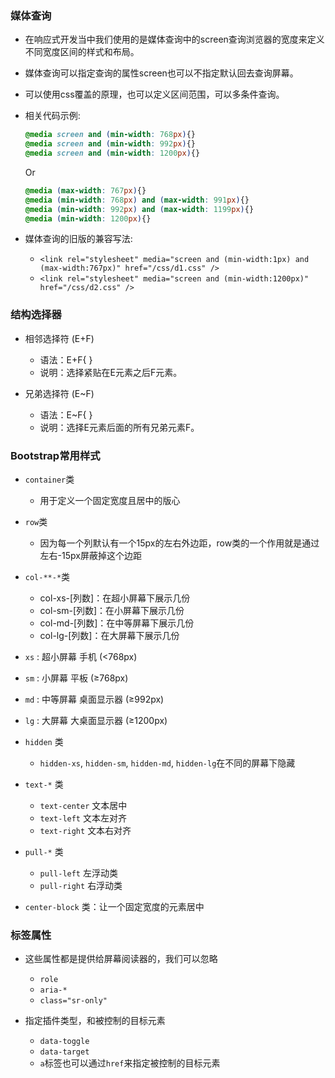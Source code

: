 ### 媒体查询

- 在响应式开发当中我们使用的是媒体查询中的screen查询浏览器的宽度来定义不同宽度区间的样式和布局。
- 媒体查询可以指定查询的属性screen也可以不指定默认回去查询屏幕。
- 可以使用css覆盖的原理，也可以定义区间范围，可以多条件查询。
- 相关代码示例:
    ```css
    @media screen and (min-width: 768px){}
    @media screen and (min-width: 992px){}
    @media screen and (min-width: 1200px){}
    ```
    Or
    ```css
    @media (max-width: 767px){}
    @media (min-width: 768px) and (max-width: 991px){}
    @media (min-width: 992px) and (max-width: 1199px){}
    @media (min-width: 1200px){}
    ```

- 媒体查询的旧版的兼容写法: 
    * `<link rel="stylesheet" media="screen and (min-width:1px) and (max-width:767px)" href="/css/d1.css" />`
    * `<link rel="stylesheet" media="screen and (min-width:1200px)" href="/css/d2.css" />`

### 结构选择器

- 相邻选择符 (E+F)
    * 语法：E+F{ }
    * 说明：选择紧贴在E元素之后F元素。 

- 兄弟选择符 (E~F)
    * 语法：E~F{ }
    * 说明：选择E元素后面的所有兄弟元素F。 


### Bootstrap常用样式

- `container`类 
    * 用于定义一个固定宽度且居中的版心 

- `row`类 
    * 因为每一个列默认有一个15px的左右外边距，row类的一个作用就是通过左右-15px屏蔽掉这个边距 

- `col-**-*`类 
    * col-xs-[列数]：在超小屏幕下展示几份 
    * col-sm-[列数]：在小屏幕下展示几份 
    * col-md-[列数]：在中等屏幕下展示几份 
    * col-lg-[列数]：在大屏幕下展示几份

- `xs` : 超小屏幕 手机 (<768px) 
- `sm` : 小屏幕 平板 (≥768px) 
- `md` : 中等屏幕 桌面显示器 (≥992px) 
- `lg` : 大屏幕 大桌面显示器 (≥1200px) 

- `hidden` 类
    * `hidden-xs`, `hidden-sm`, `hidden-md`, `hidden-lg`在不同的屏幕下隐藏

- `text-*` 类
	* `text-center` 文本居中
	* `text-left` 文本左对齐
	* `text-right` 文本右对齐

- `pull-*` 类
	* `pull-left` 左浮动类
	* `pull-right` 右浮动类
	 
- `center-block` 类：让一个固定宽度的元素居中

### 标签属性

- 这些属性都是提供给屏幕阅读器的，我们可以忽略
    * `role`
    * `aria-*`
    * `class="sr-only"`

- 指定插件类型，和被控制的目标元素
    * `data-toggle`
    * `data-target`
    * `a`标签也可以通过`href`来指定被控制的目标元素
